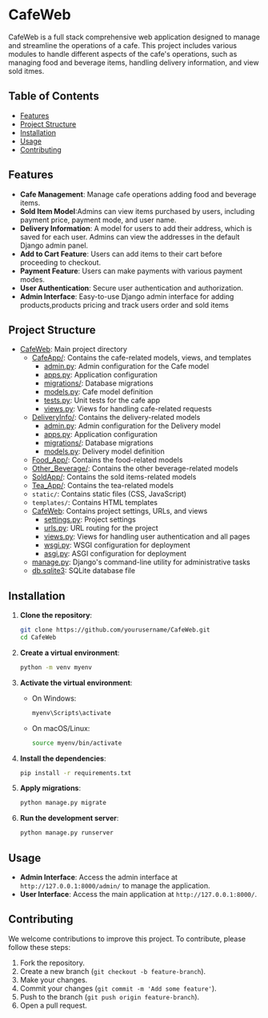 # CafeWeb

CafeWeb is a full stack comprehensive web application designed to manage and streamline the operations of a cafe. This project includes various modules to handle different aspects of the cafe's operations, such as managing food and beverage items, handling delivery information, and view sold itmes.

## Table of Contents

- [Features](#features)
- [Project Structure](#project-structure)
- [Installation](#installation)
- [Usage](#usage)
- [Contributing](#contributing)

## Features

- **Cafe Management**: Manage cafe operations adding food and beverage items.
- **Sold Item Model**:Admins can view items purchased by users, including payment price, payment mode, and user name.
- **Delivery Information**: A model for users to add their address, which is saved for each user. Admins can view the addresses in the default Django admin panel.
- **Add to Cart Feature**: Users can add items to their cart before proceeding to checkout.
- **Payment Feature**: Users can make payments with various payment modes.
- **User Authentication**: Secure user authentication and authorization.
- **Admin Interface**: Easy-to-use Django admin interface for adding products,products pricing and track users order and sold items 
## Project Structure

- [CafeWeb](http://_vscodecontentref_/1): Main project directory
  - [CafeApp/](http://_vscodecontentref_/2): Contains the cafe-related models, views, and templates
    - [admin.py](http://_vscodecontentref_/3): Admin configuration for the Cafe model
    - [apps.py](http://_vscodecontentref_/4): Application configuration
    - [migrations/](http://_vscodecontentref_/5): Database migrations
    - [models.py](http://_vscodecontentref_/6): Cafe model definition
    - [tests.py](http://_vscodecontentref_/7): Unit tests for the cafe app
    - [views.py](http://_vscodecontentref_/8): Views for handling cafe-related requests
  - [DeliveryInfo/](http://_vscodecontentref_/9): Contains the delivery-related models
    - [admin.py](http://_vscodecontentref_/10): Admin configuration for the Delivery model
    - [apps.py](http://_vscodecontentref_/11): Application configuration
    - [migrations/](http://_vscodecontentref_/12): Database migrations
    - [models.py](http://_vscodecontentref_/13): Delivery model definition
  - [Food_App/](http://_vscodecontentref_/16): Contains the food-related models
  - [Other_Beverage/](http://_vscodecontentref_/17): Contains the other beverage-related models
  - [SoldApp/](http://_vscodecontentref_/18): Contains the sold items-related models
  - [Tea_App/](http://_vscodecontentref_/19): Contains the tea-related models
  - `static/`: Contains static files (CSS, JavaScript)
  - `templates/`: Contains HTML templates
  - [CafeWeb](http://_vscodecontentref_/20): Contains project settings, URLs, and views
    - [settings.py](http://_vscodecontentref_/21): Project settings
    - [urls.py](http://_vscodecontentref_/22): URL routing for the project
    - [views.py](http://_vscodecontentref_/23): Views for handling user authentication and all pages
    - [wsgi.py](http://_vscodecontentref_/24): WSGI configuration for deployment
    - [asgi.py](http://_vscodecontentref_/25): ASGI configuration for deployment
  - [manage.py](http://_vscodecontentref_/26): Django's command-line utility for administrative tasks
  - [db.sqlite3](http://_vscodecontentref_/27): SQLite database file

## Installation

1. **Clone the repository**:
    ```sh
    git clone https://github.com/yourusername/CafeWeb.git
    cd CafeWeb
    ```

2. **Create a virtual environment**:
    ```sh
    python -m venv myenv
    ```

3. **Activate the virtual environment**:
    - On Windows:
        ```sh
        myenv\Scripts\activate
        ```
    - On macOS/Linux:
        ```sh
        source myenv/bin/activate
        ```

4. **Install the dependencies**:
    ```sh
    pip install -r requirements.txt
    ```

5. **Apply migrations**:
    ```sh
    python manage.py migrate
    ```

6. **Run the development server**:
    ```sh
    python manage.py runserver
    ```

## Usage

- **Admin Interface**: Access the admin interface at `http://127.0.0.1:8000/admin/` to manage the application.
- **User Interface**: Access the main application at `http://127.0.0.1:8000/`.

## Contributing

We welcome contributions to improve this project. To contribute, please follow these steps:

1. Fork the repository.
2. Create a new branch (`git checkout -b feature-branch`).
3. Make your changes.
4. Commit your changes (`git commit -m 'Add some feature'`).
5. Push to the branch (`git push origin feature-branch`).
6. Open a pull request.

